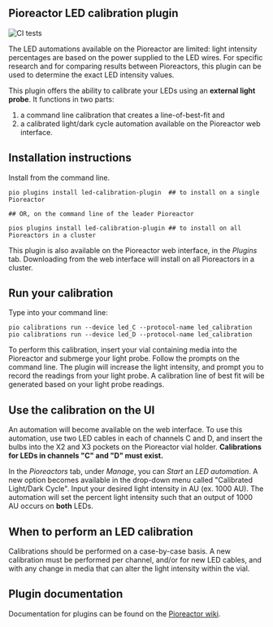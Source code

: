
## Pioreactor LED calibration plugin

![CI tests](https://github.com/pioreactor/pioreactor-led-calibration-plugin/actions/workflows/ci.yaml/badge.svg)

The LED automations available on the Pioreactor are limited: light intensity percentages are based on the power supplied to the LED wires. For specific research and for comparing results between Pioreactors, this plugin can be used to determine the exact LED intensity values.

This plugin offers the ability to calibrate your LEDs using an **external light probe**. It functions in two parts:
1) a command line calibration that creates a line-of-best-fit and
2) a calibrated light/dark cycle automation available on the Pioreactor web interface.

## Installation instructions

Install from the command line.

```
pio plugins install led-calibration-plugin  ## to install on a single Pioreactor

## OR, on the command line of the leader Pioreactor

pios plugins install led-calibration-plugin ## to install on all Pioreactors in a cluster
```

This plugin is also available on the Pioreactor web interface, in the _Plugins_ tab. Downloading from the web interface will install on all Pioreactors in a cluster.

## Run your calibration

Type into your command line:

```
pio calibrations run --device led_C --protocol-name led_calibration
pio calibrations run --device led_D --protocol-name led_calibration
```

To perform this calibration, insert your vial containing media into the Pioreactor and submerge your light probe. Follow the prompts on the command line. The plugin will increase the light intensity, and prompt you to record the readings from your light probe. A calibration line of best fit will be generated based on your light probe readings.

## Use the calibration on the UI

An automation will become available on the web interface. To use this automation, use two LED cables in each of channels C and D, and insert the bulbs into the X2 and X3 pockets on the Pioreactor vial holder. **Calibrations for LEDs in channels "C" and "D" must exist.**

In the _Pioreactors_ tab, under _Manage_, you can _Start_ an _LED automation_. A new option becomes available in the drop-down menu called "Calibrated Light/Dark Cycle". Input your desired light intensity in AU (ex. 1000 AU). The automation will set the percent light intensity such that an output of 1000 AU occurs on **both** LEDs.

## When to perform an LED calibration

Calibrations should be performed on a case-by-case basis. A new calibration must be performed per channel, and/or for new LED cables, and with any change in media that can alter the light intensity within the vial.

## Plugin documentation

Documentation for plugins can be found on the [Pioreactor wiki](https://docs.pioreactor.com/developer-guide/intro-plugins).
